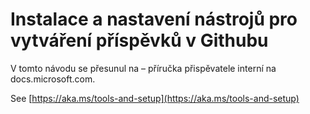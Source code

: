 # <a name="install-and-set-up-tools-for-authoring-in-github"></a>Instalace a nastavení nástrojů pro vytváření příspěvků v Githubu

V tomto návodu se přesunul na – příručka přispěvatele interní na docs.microsoft.com.

See [https://aka.ms/tools-and-setup](https://aka.ms/tools-and-setup)
